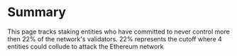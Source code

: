 # Summary
This page tracks staking entities who have committed to never control more then 22% of the network's validators. 22% represents the cutoff where 4 entities could collude to attack the Ethereum network 

